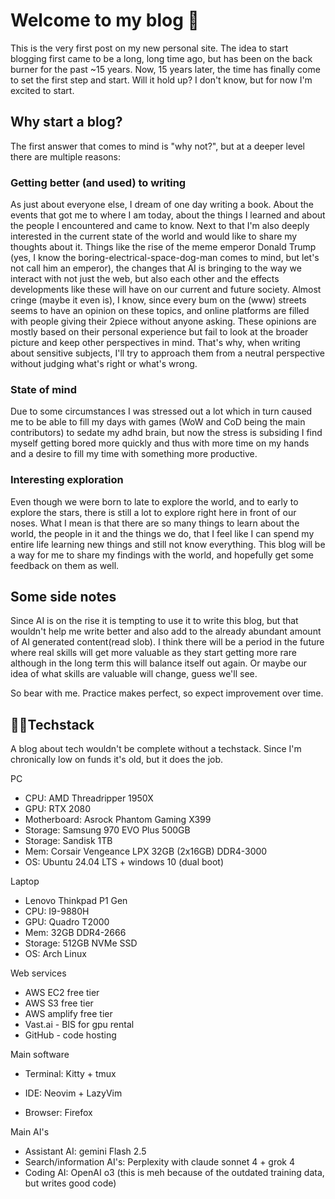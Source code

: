 # Welcome to my blog 🌊

This is the very first post on my new personal site. The idea to start blogging first came to be a long, long time ago, but has been on the back burner for the past ~15 years. Now, 15 years later, the time has finally come to set the first step and start. Will it hold up? I don't know, but for now I'm excited to start.

## Why start a blog?

The first answer that comes to mind is "why not?", but at a deeper level there are multiple reasons:

### Getting better (and used) to writing

As just about everyone else, I dream of one day writing a book. About the events that got me to where I am today, about the things I learned and about the people I encountered and came to know.
Next to that I'm also deeply interested in the current state of the world and would like to share my thoughts about it. Things like the rise of the meme emperor Donald Trump (yes, I know the boring-electrical-space-dog-man comes to mind, but let's not call him an emperor), the changes that AI is bringing to the way we interact with not just the web, but also each other and the effects developments like these will have on our current and future society. Almost cringe (maybe it even is), I know, since every bum on the (www) streets seems to have an opinion on these topics, and online platforms are filled with people giving their 2piece without anyone asking. These opinions are mostly based on their personal experience but fail to look at the broader picture and keep other perspectives in mind. That's why, when writing about sensitive subjects, I'll try to approach them from a neutral perspective without judging what's right or what's wrong.

### State of mind

Due to some circumstances I was stressed out a lot which in turn caused me to be able to fill my days with games (WoW and CoD being the main contributors) to sedate my adhd brain, but now the stress is subsiding I find myself getting bored more quickly and thus with more time on my hands and a desire to fill my time with something more productive.

### Interesting exploration

Even though we were born to late to explore the world, and to early to explore the stars, there is still a lot to explore right here in front of our noses. What I mean is that there are so many things to learn about the world, the people in it and the things we do, that I feel like I can spend my entire life learning new things and still not know everything. This blog will be a way for me to share my findings with the world, and hopefully get some feedback on them as well.

## Some side notes

Since AI is on the rise it is tempting to use it to write this blog, but that wouldn't help me write better and also add to the already abundant amount of AI generated content(read slob). I think there will be a period in the future where real skills will get more valuable as they start getting more rare although in the long term this will balance itself out again. Or maybe our idea of what skills are valuable will change, guess we'll see.

So bear with me. Practice makes perfect, so expect improvement over time.

## 🧑‍💻Techstack

A blog about tech wouldn't be complete without a techstack. Since I'm chronically low on funds it's old, but it does the job.

PC

- CPU: AMD Threadripper 1950X
- GPU: RTX 2080
- Motherboard: Asrock Phantom Gaming X399
- Storage: Samsung 970 EVO Plus 500GB
- Storage: Sandisk 1TB
- Mem: Corsair Vengeance LPX 32GB (2x16GB) DDR4-3000
- OS: Ubuntu 24.04 LTS + windows 10 (dual boot)

Laptop

- Lenovo Thinkpad P1 Gen
- CPU: I9-9880H
- GPU: Quadro T2000
- Mem: 32GB DDR4-2666
- Storage: 512GB NVMe SSD
- OS: Arch Linux

Web services

- AWS EC2 free tier
- AWS S3 free tier
- AWS amplify free tier
- Vast.ai - BIS for gpu rental
- GitHub - code hosting

Main software

- Terminal: Kitty + tmux
- IDE: Neovim + LazyVim

- Browser: Firefox

Main AI's

- Assistant AI: gemini Flash 2.5
- Search/information AI's: Perplexity with claude sonnet 4 + grok 4
- Coding AI: OpenAI o3 (this is meh because of the outdated training data, but writes good code)
